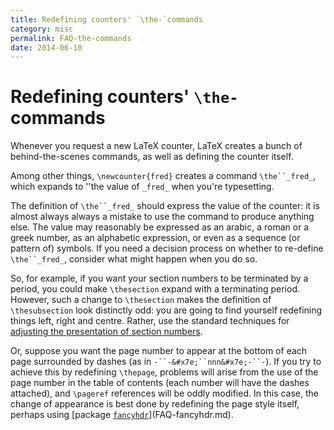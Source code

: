 ```yaml
---
title: Redefining counters' `\the-`commands
category: misc
permalink: FAQ-the-commands
date: 2014-06-10
---
```


# Redefining counters' `\the-`commands

Whenever you request a new LaTeX counter, LaTeX creates a bunch
of behind-the-scenes commands, as well as defining the counter
itself.

Among other things, `\newcounter{fred}` creates a command
`\the``_fred_`, which expands to ''the value of
`_fred_` when you're typesetting.

The definition of `\the``_fred_` should express the
value of the counter: it is almost always always a mistake to use the
command to produce anything else.  The value may reasonably be
expressed as an arabic, a roman or a greek number, as an alphabetic
expression, or even as a sequence (or pattern of) symbols.  If you
need a decision process on whether to re-define
`\the``_fred_`, consider what might happen when you do
so.

So, for example, if you want your section numbers to be terminated by
a period, you could make `\thesection` expand with a terminating
period.  However, such a change to `\thesection` makes the
definition of `\thesubsection` look distinctly odd: you are going to
find yourself redefining things left, right and centre.  Rather, use
the standard techniques for 
[adjusting the presentation of section numbers](FAQ-seccntfmt.md). 

Or, suppose you want the page number to appear at the bottom of each
page surrounded by dashes (as in
`-``-&#x7e;``nnn&#x7e;-``-`).
If you try to achieve this by redefining `\thepage`, problems will
arise from the use of the page number in the table of contents (each
number will have the dashes attached), and `\pageref` references
will be oddly modified.  In this case, the change of appearance is
best done by redefining the page style itself, perhaps using
[package [`fancyhdr`](https://ctan.org/pkg/fancyhdr)](FAQ-fancyhdr.md).

